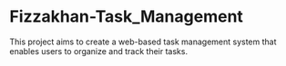 # Fizzakhan-Task_Management
This project aims to create a web-based task management system that enables users to organize and track their tasks. 
